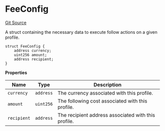# FeeConfig
[Git Source](https://github.com/digiv3rse/protocol-contracts/blob/78826068117a4eb9f5d01837d2d88deb72b92ea0/contracts/modules/follow/FeeFollowModule.sol)

A struct containing the necessary data to execute follow actions on a given profile.


```solidity
struct FeeConfig {
    address currency;
    uint256 amount;
    address recipient;
}
```

**Properties**

|Name|Type|Description|
|----|----|-----------|
|`currency`|`address`|The currency associated with this profile.|
|`amount`|`uint256`|The following cost associated with this profile.|
|`recipient`|`address`|The recipient address associated with this profile.|

